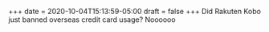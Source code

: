 +++
date = 2020-10-04T15:13:59-05:00
draft = false
+++
Did Rakuten Kobo just banned overseas credit card usage? Noooooo
